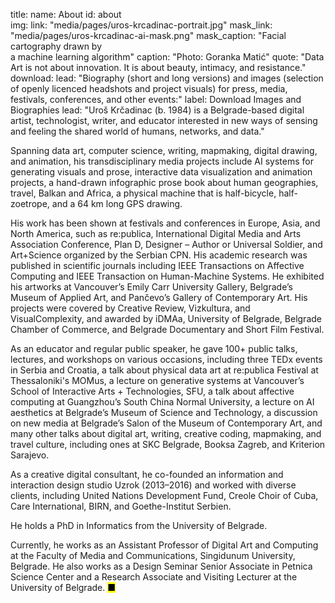 title: 
    name: About
id: about  
img:
    link: "media/pages/uros-krcadinac-portrait.jpg"
    mask_link: "media/pages/uros-krcadinac-ai-mask.png"
    mask_caption: "Facial cartography drawn by<br>a machine learning algorithm"
    caption: "Photo: Goranka Matić"
quote: "Data Art is not about innovation. It is about beauty, intimacy, and resistance."
download:
    lead: "Biography (short and long versions) and images (selection of openly licenced headshots and project visuals) for press, media, festivals, conferences, and other events:"
    label: Download Images and Biographies
lead: "<span>Uroš Krčadinac</span> (b. 1984) is a Belgrade-based digital artist, technologist, writer, and educator interested in new ways of sensing and feeling the shared world of humans, networks, and data."

Spanning data art, computer science, writing, mapmaking, digital drawing, and animation, his transdisciplinary media projects include AI systems for generating visuals and prose, interactive data visualization and animation projects, a hand-drawn infographic prose book about human geographies, travel, Balkan and Africa, a physical machine that is half-bicycle, half-zoetrope, and a 64 km long GPS drawing.

His work has been shown at festivals and conferences in Europe, Asia, and North America, such as re:publica, International Digital Media and Arts Association Conference, Plan D, Designer – Author or Universal Soldier, and Art+Science organized by the Serbian CPN. His academic research was published in scientific journals including IEEE Transactions on Affective Computing and IEEE Transaction on Human-Machine Systems. He exhibited his artworks at Vancouver’s Emily Carr University Gallery, Belgrade’s Museum of Applied Art, and Pančevo’s Gallery of Contemporary Art. His projects were covered by Creative Review, Vizkultura, and VisualComplexity, and awarded by iDMAa, University of Belgrade, Belgrade Chamber of Commerce, and Belgrade Documentary and Short Film Festival. 

As an educator and regular public speaker, he gave 100+ public talks, lectures, and workshops on various occasions, including three TEDx events in Serbia and Croatia, a talk about physical data art at re:publica Festival at Thessaloniki's MOMus, a lecture on generative systems at Vancouver’s School of Interactive Arts + Technologies, SFU, a talk about affective computing at Guangzhou’s South China Normal University, a lecture on AI aesthetics at Belgrade’s Museum of Science and Technology, a discussion on new media at Belgrade’s Salon of the Museum of Contemporary Art, and many other talks about digital art, writing, creative coding, mapmaking, and travel culture, including ones at SKC Belgrade, Booksa Zagreb, and Kriterion Sarajevo. 

As a creative digital consultant, he co-founded an information and interaction design studio Uzrok (2013–2016) and worked with diverse clients, including United Nations Development Fund, Creole Choir of Cuba, Care International, BIRN, and Goethe-Institut Serbien.

He holds a PhD in Informatics from the University of Belgrade.

Currently, he works as an Assistant Professor of Digital Art and Computing at the Faculty of Media and Communications, Singidunum University, Belgrade. He also works as a Design Seminar Senior Associate in Petnica Science Center and a Research Associate and Visiting Lecturer at the University of Belgrade.
 <mark>&#9632;</mark>